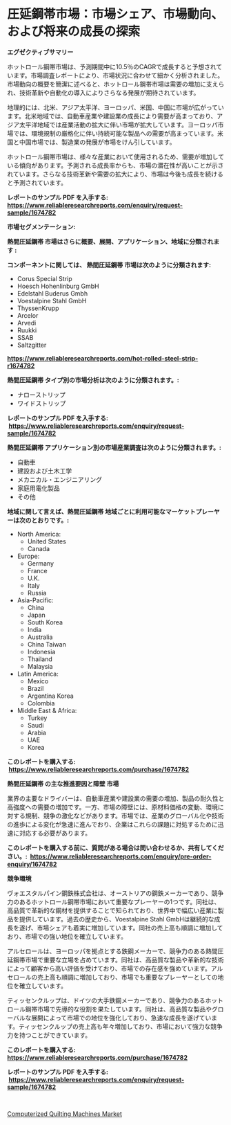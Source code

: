 <p><h1>圧延鋼帯市場：市場シェア、市場動向、および将来の成長の探索</h1></p><p><strong>エグゼクティブサマリー</strong></p>
<p><p>ホットロール鋼帯市場は、予測期間中に10.5％のCAGRで成長すると予想されています。市場調査レポートにより、市場状況に合わせて細かく分析されました。市場動向の概要を簡潔に述べると、ホットロール鋼帯市場は需要の増加に支えられ、技術革新や自動化の導入によりさらなる発展が期待されています。</p><p>地理的には、北米、アジア太平洋、ヨーロッパ、米国、中国に市場が広がっています。北米地域では、自動車産業や建設業の成長により需要が高まっており、アジア太平洋地域では産業活動の拡大に伴い市場が拡大しています。ヨーロッパ市場では、環境規制の厳格化に伴い持続可能な製品への需要が高まっています。米国と中国市場では、製造業の発展が市場をけん引しています。</p><p>ホットロール鋼帯市場は、様々な産業において使用されるため、需要が増加している傾向があります。予測される成長率からも、市場の潜在性が高いことが示されています。さらなる技術革新や需要の拡大により、市場は今後も成長を続けると予測されています。</p></p>
<p><strong>レポートのサンプル PDF を入手する: <a href="https://www.reliableresearchreports.com/enquiry/request-sample/1674782">https://www.reliableresearchreports.com/enquiry/request-sample/1674782</a></strong></p>
<p><strong>市場セグメンテーション:</strong></p>
<p><strong> 熱間圧延鋼帯 市場はさらに概要、展開、アプリケーション、地域に分類されます :</strong></p>
<p><strong>コンポーネントに関しては、 熱間圧延鋼帯 市場は次のように分類されます: &nbsp;</strong></p>
<p><ul><li>Corus Special Strip</li><li>Hoesch Hohenlinburg GmbH</li><li>Edelstahl Buderus Gmbh</li><li>Voestalpine Stahl GmbH</li><li>ThyssenKrupp</li><li>Arcelor</li><li>Arvedi</li><li>Ruukki</li><li>SSAB</li><li>Saltzgitter</li></ul></p>
<p><strong><a href="https://www.reliableresearchreports.com/hot-rolled-steel-strip-r1674782">https://www.reliableresearchreports.com/hot-rolled-steel-strip-r1674782</a></strong></p>
<p><strong> 熱間圧延鋼帯 タイプ別の市場分析は次のように分類されます。:</strong></p>
<p><ul><li>ナローストリップ</li><li>ワイドストリップ</li></ul></p>
<p><strong>レポートのサンプル PDF を入手する: &nbsp;<a href="https://www.reliableresearchreports.com/enquiry/request-sample/1674782">https://www.reliableresearchreports.com/enquiry/request-sample/1674782</a></strong></p>
<p><strong> 熱間圧延鋼帯 アプリケーション別の市場産業調査は次のように分類されます。:</strong></p>
<p><ul><li>自動車</li><li>建設および土木工学</li><li>メカニカル・エンジニアリング</li><li>家庭用電化製品</li><li>その他</li></ul></p>
<p><strong>地域に関して言えば、熱間圧延鋼帯 地域ごとに利用可能なマーケットプレーヤーは次のとおりです。:</strong></p>
<p><ul>
    <li>
        North America:
        <ul>
            <li>United States</li>
            <li>Canada</li>
        </ul>
    </li>
    <li>
        Europe:
        <ul>
            <li>Germany</li>
            <li>France</li>
            <li>U.K.</li>
            <li>Italy</li>
            <li>Russia</li>
        </ul>
    </li>
    <li>
        Asia-Pacific:
        <ul>
            <li>China</li>
            <li>Japan</li>
            <li>South Korea</li>
            <li>India</li>
            <li>Australia</li>
            <li>China Taiwan</li>
            <li>Indonesia</li>
            <li>Thailand</li>
            <li>Malaysia</li>
        </ul>
    </li>
    <li>
        Latin America:
        <ul>
            <li>Mexico</li>
            <li>Brazil</li>
            <li>Argentina Korea</li>
            <li>Colombia</li>
        </ul>
    </li>
    <li>
        Middle East & Africa:
        <ul>
            <li>Turkey</li>
            <li>Saudi</li>
            <li>Arabia</li>
            <li>UAE</li>
            <li>Korea</li>
        </ul>
    </li>
    </ul></p>
<p><strong>このレポートを購入する: &nbsp;<a href="https://www.reliableresearchreports.com/purchase/1674782">https://www.reliableresearchreports.com/purchase/1674782</a></strong></p>
<p><strong>熱間圧延鋼帯 の主な推進要因と障壁 市場</strong></p>
<p><p>業界の主要なドライバーは、自動車産業や建設業の需要の増加、製品の耐久性と高強度への需要の増加です。一方、市場の障壁には、原材料価格の変動、環境に対する規制、競争の激化などがあります。市場では、産業のグローバル化や技術の進歩による変化が急速に進んでおり、企業はこれらの課題に対処するために迅速に対応する必要があります。</p></p>
<p><strong>このレポートを購入する前に、質問がある場合は問い合わせるか、共有してください。:&nbsp; <a href="https://www.reliableresearchreports.com/enquiry/pre-order-enquiry/1674782">https://www.reliableresearchreports.com/enquiry/pre-order-enquiry/1674782</a></strong></p>
<p><strong>競争環境</strong></p>
<p><p>ヴォエスタルパイン鋼鉄株式会社は、オーストリアの鋼鉄メーカーであり、競争力のあるホットロール鋼帯市場において重要なプレーヤーの1つです。同社は、高品質で革新的な鋼材を提供することで知られており、世界中で幅広い産業に製品を提供しています。過去の歴史から、Voestalpine Stahl GmbHは継続的な成長を遂げ、市場シェアも着実に増加しています。同社の売上高も順調に増加しており、市場での強い地位を確立しています。</p><p>アルセロールは、ヨーロッパを拠点とする鉄鋼メーカーで、競争力のある熱間圧延鋼帯市場で重要な立場を占めています。同社は、高品質な製品や革新的な技術によって顧客から高い評価を受けており、市場での存在感を強めています。アルセロールの売上高も順調に増加しており、市場でも重要なプレーヤーとしての地位を確立しています。</p><p>ティッセンクルップは、ドイツの大手鉄鋼メーカーであり、競争力のあるホットロール鋼帯市場で先導的な役割を果たしています。同社は、高品質な製品やグローバルな展開によって市場での地位を強化しており、急速な成長を遂げています。ティッセンクルップの売上高も年々増加しており、市場において強力な競争力を持つことができています。</p></p>
<p><strong>このレポートを購入する: &nbsp; <a href="https://www.reliableresearchreports.com/purchase/1674782">https://www.reliableresearchreports.com/purchase/1674782</a></strong></p>
<p><strong>レポートのサンプル PDF を入手する: &nbsp;<a href="https://www.reliableresearchreports.com/enquiry/request-sample/1674782">https://www.reliableresearchreports.com/enquiry/request-sample/1674782</a></strong><strong></strong></p>
<p>&nbsp;</p>
<p><p><a href="https://view.publitas.com/reportprime-1/computerized-quilting-machines-market-competitive-analysis-market-trends-and-forecast-to-2031/">Computerized Quilting Machines Market</a></p></p>